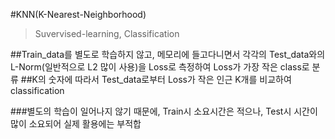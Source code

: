 #KNN(K-Nearest-Neighborhood)

> Suvervised-learning, Classification

##Train_data를 별도로 학습하지 않고, 메모리에 들고다니면서 각각의 Test_data와의 L-Norm(일반적으로 L2 많이 사용)을
Loss로 측정하여 Loss가 가장 작은 class로 분류
##K의 숫자에 따라서 Test_data로부터 Loss가 작은 인근 K개를 비교하여 classification

###별도의 학습이 일어나지 않기 때문에, Train시 소요시간은 적으나, Test시 시간이 많이 소요되어 실제 활용에는 부적합



